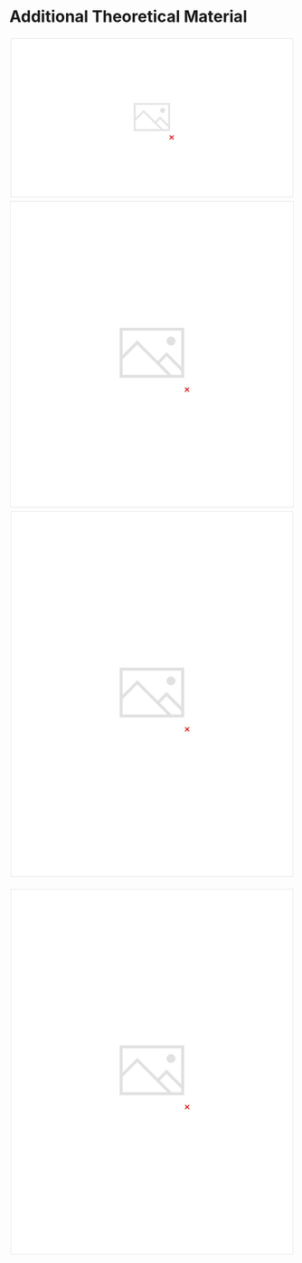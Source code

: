 # Additional Theoretical Material

![image](../../../media/Intro-Syllabus_Additional-Theoretical-Material-1-image1.jpg)
![image](../../../media/Intro-Syllabus_Additional-Theoretical-Material-1-image3.jpg)
![image](../../../media/Intro-Syllabus_Additional-Theoretical-Material-1-image4.jpg)

![image](../../../media/Intro-Syllabus_Additional-Theoretical-Material-1-image5.jpg)
